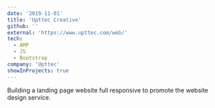```yaml
---
date: '2019-11-01'
title: 'Upttec Creative'
github: ''
external: 'https://www.upttec.com/web/'
tech:
  - AMP
  - JS
  - Bootstrap
company: 'Upttec'
showInProjects: true
---
```


Building a landing page website full responsive to promote the website design service.

